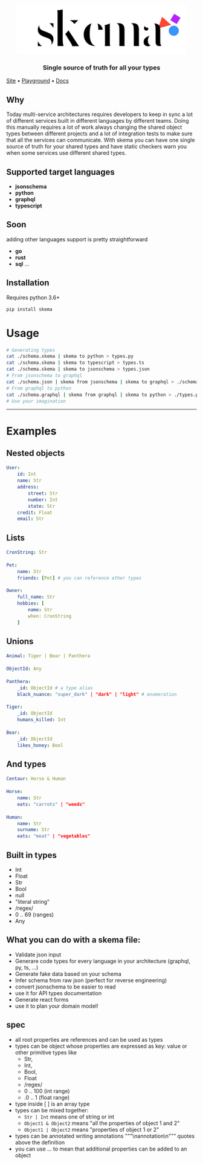 <p align="center">
  <img width="450" src="https://raw.githubusercontent.com/remorses/skema/master/.github/skema_logo.jpg">
</p>
<!-- <h1 align="center">skema</h1> -->
<h3 align="center">Single source of truth for all your types</h3>

<a href="https://skema.club/">Site</a> • <a href="https://skema.club/app">Playground</a> • <a href="https://skema.club/docs">Docs</a>

## Why

Today multi-service architectures requires developers to keep in sync a lot of different services built in different languages by different teams.
Doing this manually requires a lot of work always changing the shared object types between different projects and a lot of integration tests to make sure that all the services can communicate.
With skema you can have one single source of truth for your shared types and have static checkers warn you when some services use different shared types.

## Supported target languages

-   **jsonschema**
-   **python**
-   **graphql**
-   **typescript**

## Soon

adding other languages support is pretty straightforward

-   **go**
-   **rust**
-   **sql**
    ...

## Installation

Requires python 3.6+

```
pip install skema
```

# Usage

```sh
# Generating types
cat ./schema.skema | skema to python > types.py
cat ./schema.skema | skema to typescript > types.ts
cat ./schema.skema | skema to jsonschema > types.json
# From jsonschema to graphql
cat ./schema.json | skema from jsonschema | skema to graphql > ./schema.graphql
# From graphql to python
cat ./schema.graphql | skema from graphql | skema to python > ./types.py
# Use your imagination
```

---

# Examples

## Nested objects

```yml
User:
    id: Int
    name: Str
    address:
        street: Str
        number: Int
        state: Str
    credit: Float
    email: Str
```

## Lists

```yml
CronString: Str

Pet:
    name: Str
    friends: [Pet] # you can reference other types

Owner:
    full_name: Str
    hobbies: [
        name: Str
        when: CronString
    ]


```

## Unions

```yml
Animal: Tiger | Bear | Panthera

ObjectId: Any

Panthera:
    _id: ObjectId # a type alias
    black_nuance: "super_dark" | "dark" | "light" # enumeration

Tiger:
    _id: ObjectId
    humans_killed: Int

Bear:
    _id: ObjectId
    likes_honey: Bool
```

## And types

```yml
Centaur: Horse & Human

Horse:
    name: Str
    eats: "carrots" | "weeds"

Human:
    name: Str
    surname: Str
    eats: "meat" | "vegetables"
```

## Built in types

-   Int
-   Float
-   Str
-   Bool
-   null
-   "literal string"
-   /regex/
-   0 .. 69 (ranges)
-   Any

## What you can do with a skema file:

-   Validate json input
-   Generare code types for every language in your architecture (graphql, py, ts, ...)
-   Generate fake data based on your schema
-   Infer schema from raw json (perfect for reverse engineering)
-   convert jsonschema to be easier to read
-   use it for API types documentation
-   Generate react forms
-   use it to plan your domain model!

## spec

-   all root properties are references and can be used as types
-   types can be object whose properties are expressed as key: value or other primitive types like
    -   Str,
    -   Int,
    -   Bool,
    -   Float
    -   /regex/
    -   0 .. 100 (int range)
    -   .0 .. 1 (float range)
-   type inside [ ] is an array type
-   types can be mixed together:
    -   `Str | Int` means one of string or int
    -   `Object1 & Object2` means "all the properties of object 1 and 2"
    -   `Object1 | Object2` means "properties of object 1 or 2"
-   types can be annotated writing annotations """\nannotation\n""" quotes above the definition
-   you can use ... to mean that additional properties can be added to an object
